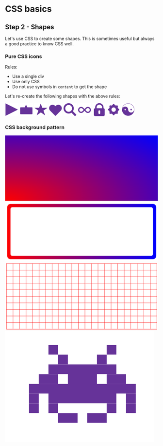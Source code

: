 # CSS basics

## Step 2 - Shapes

Let's use CSS to create some shapes.
This is sometimes useful but always a good practice to know CSS well.

### Pure CSS icons

Rules:
- Use a single div
- Use only CSS
- Do not use symbols in `content` to get the shape

Let's re-create the following shapes with the above rules:

<img src="https://github.com/Thinkmill-learning-paths/css-basics/blob/main/assets/caret.png" width="44px" alt="A caret">
<img src="https://github.com/Thinkmill-learning-paths/css-basics/blob/main/assets/bubbel.png" width="44px" alt="A chat bubble">
<img src="https://github.com/Thinkmill-learning-paths/css-basics/blob/main/assets/star.png" width="44px" alt="A start">
<img src="https://github.com/Thinkmill-learning-paths/css-basics/blob/main/assets/heart.png" width="44px" alt="A heart">
<img src="https://github.com/Thinkmill-learning-paths/css-basics/blob/main/assets/mglas.png" width="44px" alt="A magnifying glass">
<img src="https://github.com/Thinkmill-learning-paths/css-basics/blob/main/assets/infinity.png" width="44px" alt="An infitiny symbol">
<img src="https://github.com/Thinkmill-learning-paths/css-basics/blob/main/assets/lock.png" width="44px" alt="a lock">
<img src="https://github.com/Thinkmill-learning-paths/css-basics/blob/main/assets/cogwheel.png" width="44px" alt="A cogwheel">
<img src="https://github.com/Thinkmill-learning-paths/css-basics/blob/main/assets/yinyang.png" width="44px" alt="The yin yang symbol">

### CSS background pattern

<img src="https://github.com/Thinkmill-learning-paths/css-basics/blob/main/assets/gradient.png" alt="Gradient">
<img src="https://github.com/Thinkmill-learning-paths/css-basics/blob/main/assets/gradient-border.png" alt="Gradient border">
<img src="https://github.com/Thinkmill-learning-paths/css-basics/blob/main/assets/grid.png" alt="A grid">
<img src="https://github.com/Thinkmill-learning-paths/css-basics/blob/main/assets/space-invaders.png" alt="Space invaders">
